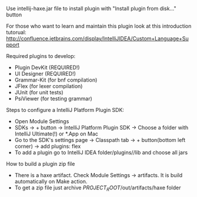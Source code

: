 Use intellij-haxe.jar file to install plugin with "Install plugin from disk..." button

For those who want to learn and maintain this plugin look at this introduction tutorual:
http://confluence.jetbrains.com/display/IntelliJIDEA/Custom+Language+Support

Required plugins to develop:

- Plugin DevKit (REQUIRED!)
- UI Designer (REQUIRED!)
- Grammar-Kit (for bnf compilation)
- JFlex (for lexer compilation)
- JUnit (for unit tests)
- PsiViewer (for testing grammar)


Steps to configure a IntelliJ Platform Plugin SDK:

- Open Module Settings
- SDKs -> + button -> IntelliJ Platform Plugin SDK -> Choose a folder with IntelliJ Ultimate(!) or *.App on Mac
- Go to the SDK's settings page -> Classpath tab -> + button(bottom left corner) -> add plugins: flex
- To add a plugin go to IntelliJ IDEA folder/plugins/<plugin-name>/lib and choose all jars

How to build a plugin zip file

- There is a haxe artifact. Check Module Settings -> artifacts. It is build automatically on Make action.
- To get a zip file just archive $PROJECT_ROOT$/out/artifacts/haxe folder
